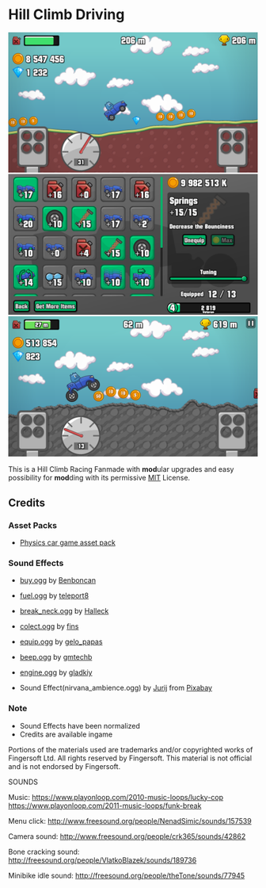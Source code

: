 # Hill Climb Driving

![Screenshot, driving on Countryside](./static/screenshots/1.png)
![Screenshot, Upgrading in Garage](./static/screenshots/2.png)
![Screenshot, Upgraded Car on Mountain](./static/screenshots/5.png)

This is a Hill Climb Racing Fanmade with **mod**ular upgrades and easy possibility for **mod**ding with its permissive [MIT](./LICENSE) License.

## Credits

### Asset Packs

- [Physics car game asset pack](https://lucylavend.itch.io/physics-car-game-asset-pack)

### Sound Effects

- [buy.ogg](http://freesound.org/people/Benboncan/sounds/91924) by [Benboncan](http://freesound.org/people/Benboncan)
- [fuel.ogg](http://freesound.org/people/teleport8/sounds/28707) by [teleport8](http://freesound.org/people/teleport8)
- [break_neck.ogg](http://freesound.org/people/Halleck/sounds/21914) by [Halleck](http://freesound.org/people/Halleck)
- [colect.ogg](http://freesound.org/people/fins/sounds/146723) by [fins](http://freesound.org/people/fins)
- [equip.ogg](http://freesound.org/people/gelo_papas/sounds/63125) by [gelo_papas](http://freesound.org/people/gelo_papas)
- [beep.ogg](http://freesound.org/people/gmtechb/sounds/49166) by [gmtechb](http://freesound.org/people/gmtechb)
- [engine.ogg](https://freesound.org/people/gladkiy/sounds/332385/) by [gladkiy](http://freesound.org/people/gladkiy)

- Sound Effect(nirvana_ambience.ogg) by [Jurij](https://pixabay.com/de/users/soundreality-31074404/?utm_source=link-attribution&utm_medium=referral&utm_campaign=music&utm_content=160387) from [Pixabay](https://pixabay.com//?utm_source=link-attribution&utm_medium=referral&utm_campaign=music&utm_content=160387)

### Note

- Sound Effects have been normalized
- Credits are available ingame

Portions of the materials used are trademarks and/or copyrighted works of Fingersoft Ltd. All rights reserved by Fingersoft. This material is not official and is not endorsed by Fingersoft.

SOUNDS

Music:
https://www.playonloop.com/2010-music-loops/lucky-cop
https://www.playonloop.com/2011-music-loops/funk-break

Menu click:
http://www.freesound.org/people/NenadSimic/sounds/157539

Camera sound:
http://www.freesound.org/people/crk365/sounds/42862

Bone cracking sound:
http://freesound.org/people/VlatkoBlazek/sounds/189736

Minibike idle sound:
http://freesound.org/people/theTone/sounds/77945
